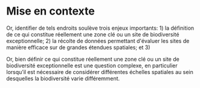 # Mise en contexte

Or, identifier de tels endroits soulève trois enjeux importants: 1) la
définition de ce qui constitue réellement une zone clé ou un site de
biodiversité exceptionnelle; 2) la récolte de données permettant d'évaluer les
sites de manière efficace sur de grandes étendues spatiales; et 3) 

Or, bien définir ce qui constitue réellement une zone clé ou un site de
biodiversité exceptionnelle est une question complexe, en particulier lorsqu’il
est nécessaire de considérer différentes échelles spatiales au sein desquelles
la biodiversité varie différemment.
